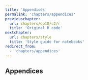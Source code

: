 ```yaml
---
title: 'Appendices'
permalink: 'chapters/appendices'
previouschapter:
  url: chapters/ob18/c2/r
  title: 'Original R code'
nextchapter:
  url: chapters/style
  title: 'Style guide for notebooks'
redirect_from:
  - 'chapters/appendices'
---
```

## Appendices
